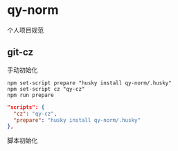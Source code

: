 # qy-norm

个人项目规范


## git-cz

手动初始化

```shell
npm set-script prepare "husky install qy-norm/.husky"
npm set-script cz "qy-cz"
npm run prepare
```

```json
"scripts": {
  "cz": "qy-cz",
  "prepare": "husky install qy-norm/.husky"
},
```

脚本初始化
